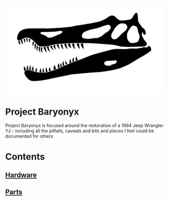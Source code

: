 ![Project Baryonux Project Logo](Images/Project/baryonyx_skull_png_3840x2160.png)
# Project Baryonyx
Project Baryonyx is focused around the restoration of a 1994 Jeep Wrangler YJ - including all the pitfalls, caveats and bits and pieces I feel could be documented for others

# Contents
## [Hardware](Hardware/Hardware.md)
## [Parts](Parts/Parts.md)

